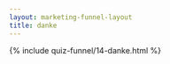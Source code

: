 ```yaml
---
layout: marketing-funnel-layout
title: danke
---
```



{% include quiz-funnel/14-danke.html %}
